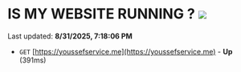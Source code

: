 # IS MY WEBSITE RUNNING ? [![](https://img.shields.io/static/v1?label=Sponsor&message=%E2%9D%A4&logo=GitHub&color=%23fe8e86)](https://github.com/sponsors/Youssef-Lehmam)

Last updated: **8/31/2025, 7:18:06 PM**

- `GET` [https://youssefservice.me](https://youssefservice.me) - **Up** (391ms)
